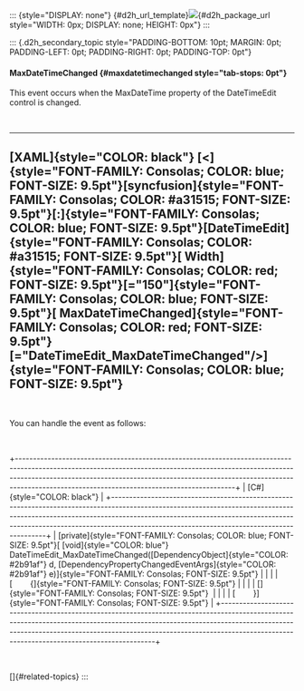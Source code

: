 ::: {style="DISPLAY: none"}
[](ms-xhelp:///?Id=d2h_url_template){#d2h_url_template}![](!package_url!){#d2h_package_url style="WIDTH: 0px; DISPLAY: none; HEIGHT: 0px"}
:::

::: {.d2h_secondary_topic style="PADDING-BOTTOM: 10pt; MARGIN: 0pt; PADDING-LEFT: 0pt; PADDING-RIGHT: 0pt; PADDING-TOP: 0pt"}
#### MaxDateTimeChanged {#maxdatetimechanged style="tab-stops: 0pt"}

This event occurs when the MaxDateTime property of the DateTimeEdit control is changed.

 

  ---------------------------------------------------------------------------------------------------------------------------------------------------------------------------------------------------------------------------------------------------------------------------------------------------------------------------------------------------------------------------------------------------------------------------------------------------------------------------------------------------------------------------------------------------------------------------------------------------------------------------------------
  [XAML]{style="COLOR: black"}
  [\<]{style="FONT-FAMILY: Consolas; COLOR: blue; FONT-SIZE: 9.5pt"}[syncfusion]{style="FONT-FAMILY: Consolas; COLOR: #a31515; FONT-SIZE: 9.5pt"}[:]{style="FONT-FAMILY: Consolas; COLOR: blue; FONT-SIZE: 9.5pt"}[DateTimeEdit]{style="FONT-FAMILY: Consolas; COLOR: #a31515; FONT-SIZE: 9.5pt"}[ Width]{style="FONT-FAMILY: Consolas; COLOR: red; FONT-SIZE: 9.5pt"}[=\"150\"]{style="FONT-FAMILY: Consolas; COLOR: blue; FONT-SIZE: 9.5pt"}[ MaxDateTimeChanged]{style="FONT-FAMILY: Consolas; COLOR: red; FONT-SIZE: 9.5pt"}[=\"DateTimeEdit_MaxDateTimeChanged\"/\>]{style="FONT-FAMILY: Consolas; COLOR: blue; FONT-SIZE: 9.5pt"}
  ---------------------------------------------------------------------------------------------------------------------------------------------------------------------------------------------------------------------------------------------------------------------------------------------------------------------------------------------------------------------------------------------------------------------------------------------------------------------------------------------------------------------------------------------------------------------------------------------------------------------------------------

 

You can handle the event as follows:

 

+------------------------------------------------------------------------------------------------------------------------------------------------------------------------------------------------------------------------------------------------------------------------------------------------------+
| [C#]{style="COLOR: black"}                                                                                                                                                                                                                                                                           |
+------------------------------------------------------------------------------------------------------------------------------------------------------------------------------------------------------------------------------------------------------------------------------------------------------+
| [private]{style="FONT-FAMILY: Consolas; COLOR: blue; FONT-SIZE: 9.5pt"}[ [void]{style="COLOR: blue"} DateTimeEdit_MaxDateTimeChanged([DependencyObject]{style="COLOR: #2b91af"} d, [DependencyPropertyChangedEventArgs]{style="COLOR: #2b91af"} e)]{style="FONT-FAMILY: Consolas; FONT-SIZE: 9.5pt"} |
|                                                                                                                                                                                                                                                                                                      |
| [        {]{style="FONT-FAMILY: Consolas; FONT-SIZE: 9.5pt"}                                                                                                                                                                                                                                         |
|                                                                                                                                                                                                                                                                                                      |
| []{style="FONT-FAMILY: Consolas; FONT-SIZE: 9.5pt"}                                                                                                                                                                                                                                                  |
|                                                                                                                                                                                                                                                                                                      |
| [        }]{style="FONT-FAMILY: Consolas; FONT-SIZE: 9.5pt"}                                                                                                                                                                                                                                         |
+------------------------------------------------------------------------------------------------------------------------------------------------------------------------------------------------------------------------------------------------------------------------------------------------------+

 

[]{#related-topics}
:::
